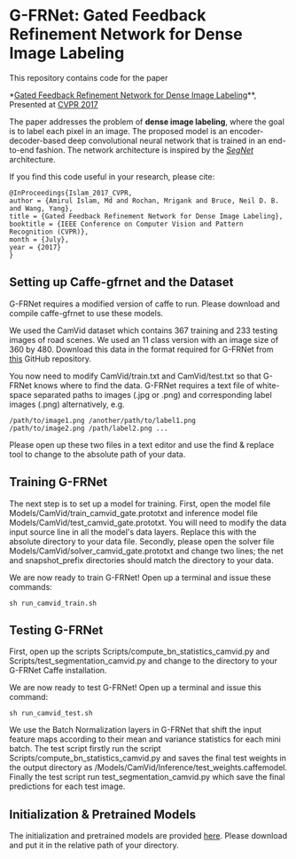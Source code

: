 # G-FRNet: Gated Feedback Refinement Network for Dense Image Labeling

This repository contains code for the paper  

*[Gated Feedback Refinement Network for Dense Image Labeling](http://www.cs.umanitoba.ca/~ywang/papers/cvpr17.pdf)**,
<br>
Presented at [CVPR 2017](http://cvpr2017.thecvf.com/)

The paper addresses the problem of **dense image labeling**, where the goal is to label each pixel in an image. The proposed model is an encoder-decoder-based deep convolutional neural network that is trained in an end-to-end fashion. The network architecture is inspired by the *[SegNet](https://github.com/alexgkendall/caffe-segnet)* architecture.

If you find this code useful in your research, please cite:

    @InProceedings{Islam_2017_CVPR,
	author = {Amirul Islam, Md and Rochan, Mrigank and Bruce, Neil D. B. and Wang, Yang},
	title = {Gated Feedback Refinement Network for Dense Image Labeling},
	booktitle = {IEEE Conference on Computer Vision and Pattern Recognition (CVPR)},
	month = {July},
	year = {2017}
    }

## Setting up Caffe-gfrnet and the Dataset
G-FRNet requires a modified version of caffe to run. Please download and compile caffe-gfrnet to use these models.

We used the CamVid dataset which contains 367 training and 233 testing images of road scenes. We used an 11 class version with an image size of 360 by 480. Download this data in the format required for G-FRNet from [this](https://github.com/alexgkendall/SegNet-Tutorial/tree/master/CamVid) GitHub repository.

You now need to modify CamVid/train.txt and CamVid/test.txt so that G-FRNet knows where to find the data. G-FRNet requires a text file of white-space separated paths to images (.jpg or .png) and corresponding label images (.png) alternatively, e.g. 

	/path/to/image1.png /another/path/to/label1.png 
	/path/to/image2.png /path/label2.png ...

Please open up these two files in a text editor and use the find & replace tool to change to the absolute path of your data.
 
## Training G-FRNet

The next step is to set up a model for training. First, open the model file Models/CamVid/train_camvid_gate.prototxt and inference model file Models/CamVid/test_camvid_gate.prototxt. You will need to modify the data input source line in all the model's data layers. Replace this with the absolute directory to your data file. Secondly, please open the solver file 
Models/CamVid/solver_camvid_gate.prototxt and change two lines; the net and snapshot_prefix directories should match the directory to your data.

We are now ready to train G-FRNet! Open up a terminal and issue these commands:

    sh run_camvid_train.sh
    
## Testing G-FRNet

First, open up the scripts Scripts/compute_bn_statistics_camvid.py and Scripts/test_segmentation_camvid.py and change to the directory to your G-FRNet Caffe installation. 

We are now ready to test G-FRNet! Open up a terminal and issue this command:

    sh run_camvid_test.sh
We use the Batch Normalization layers in G-FRNet that shift the input feature maps according to their mean and variance statistics for each mini batch. The test script firstly run the script 	Scripts/compute_bn_statistics_camvid.py and saves the final test weights in the output directory as /Models/CamVid/Inference/test_weights.caffemodel. Finally the test script run test_segmentation_camvid.py which save the final predictions for each test image.

## Initialization & Pretrained Models
The initialization and pretrained models are provided [here](https://drive.google.com/open?id=0B4FSw1mplCQTblNkQmlzTU9ROTQ). Please download and put it in the relative path of your directory.  



    
